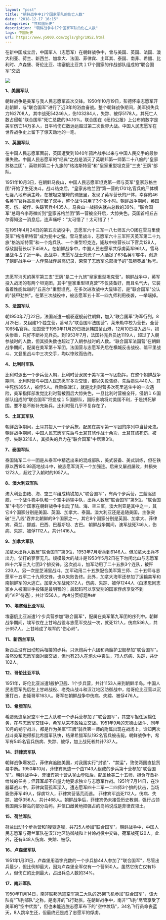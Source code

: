 ```yaml
---
layout: "post"
title: "朝鲜战争中17个国家军队的伤亡人数"
date: "2018-12-17 16:15"
categories: "共和国历史"
description: "朝鲜战争中17个国家军队的伤亡人数"
tags: 中国历史
url: https://www.y5000.com/zgls/ghg/1952.html
---
```






在新中国成立后，中国军人（志愿军）在朝鲜战争中，曾与美国、英国、法国、澳大利亚、荷兰、新西兰、加拿大、法国、菲律宾、土耳其、泰国、南非、希腊、比利时、卢森堡、哥伦比亚、埃塞俄比亚共１17个国家的作战部队组成的“联合国军”交战

![](https://img.y5000.com/uploads/allimg/140405/2-140405215139295.jpg)

**1、美国军队**

朝鲜战争是美军与我人民志愿军首次交锋。1950年10月19日，彭德怀率志愿军开赴朝鲜，与"联合国军"进行了近3年的浴血奋战。整个朝鲜战争期间，美军损失兵力162708人，其中战死54246人，伤103284人，失踪、被俘5178人。其死亡人数占侵朝"联合国军"死亡总数的94.16%。联合国在《纽约公报》上公布的数字是美军伤亡14万多人，日平均伤亡数远远超过第二次世界大战。中国人民志愿军在世界战争史上留下了惊天动地的一笔。

**2、英国军队**

在中国人民志愿军面前，英国遭受到1840年鸦片战争以来与中国人民交手的最惨重失败。中国人民志愿军的"经典"之战是消灭了英联邦第一师第二十八旅的"皇家苏格兰团"、英联邦第二十九旅的"格洛斯特营"和"皇家重型坦克营"三支"王牌"部队。

1951年10月3日，在朝鲜马良山，中国人民志愿军坦克第一师与英军"皇家苏格兰团"开始了生死决斗。战斗结束后，"皇家苏格兰团"第一营的1701名官兵的尸体横七竖八地布满主峰，在被坦克摧垮的碉堡里，发现了英军营长的尸体，幸存的46名英军官兵高高地举起了双手，整个战斗只用了3个多小时。朝鲜战争期间，英国死、伤、被俘、失踪官兵4435人，马良山一战损失就占总数的39%。“联合国军”总司令李奇微听到“皇家苏格兰团”第一营被全歼后，大惊失色。英国首相丘吉尔得知这一消息后，连声痛呼：“太可惜了！太可惜了！”

在1951年4月24日的第五次战役中，志愿军六十三军一八七师五六○团在雪马里使英军"格洛斯特营"成为瓮中之鳖。雪马里战斗，志愿军六十三军歼灭英军第二十九旅"格洛斯特营"和一个炮兵队、一个重型坦克连，毙敌中校营长以下官兵129人，俘敌副营长以下459人。在朝鲜战争中，中国人民志愿军共俘虏英军961人，雪马里战斗占了近一半。此战中，志愿军战士刘光子一人活捉了63名英军够牛，创造了朝鲜战争中一人俘获战俘最高记录，荣获了志愿军总部授予的"孤胆英雄"称号。
­

志愿军消灭的英军第三支"王牌"是二十九旅"皇家重型坦克营"。朝鲜战争中，英军投入战场的有两个坦克团，其中"皇家重型坦克营"不仅装备好，而且名气大，它装备着性能优越的"丘吉尔"重型坦克，在多次进攻战中大显锋芒，是"联合国军"公认的"装甲劲旅"。在第三次战役中，被志愿军五十军一四九师利用夜袭，一举端掉。

**3、法国军队**

朝1950年7月22日，法国派遣一艘驱逐舰前往朝鲜，加入“联合国军”海军行列。8月25日，又组建1个独立营，番号为“联合国军法国营”，莱米勒中校为营长，全营1065名官兵。法国营于1950年11月29日抵达韩国釜山港，12月10日投入战斗，损失惨重，只好不断补充兵员。到1953年7月，法国补充兵员达1119人，超过了入朝参战时的人数，但其损失数也超过了入朝参战时的人数。“联合国军法国营”在朝鲜战争期间，配属在美军第十军团。法国营与志愿军先后在横城反击战役、砥平里战斗、文登里战斗中三次交手，均以惨败而告终。

**4、比利时军队**

比利时派出一个步兵营入朝，比利时营隶属于美军第一军团指挥。在整个朝鲜战争期间，比利时营与中国人民志愿军多次交锋，都以失败告终，先后损失440人，其中死伤395人，被俘5人。兵败临津江，就是比利时营多次死里逃生中的一次遇险，美军指挥部发觉比利时营被围后大惊失色，一旦比利时营被全歼，侵朝１６国部队组成的“联合国军”将变成１５国部队，国际影响将对美国不利，于是拼死解围。要不是不断补充新兵，比利时营几乎不复存在了。
­

**5、土耳其军队**

朝鲜战争期间，土耳其投入一个步兵旅，配属在美军第一军团的序列中当替死鬼。朝鲜战争期间，中国人民志愿军先后与土耳其旅作战十余次，土耳其旅死伤、被俘、失踪3216人，其损失的兵力在"联合国军"中居第3位。

**7、泰国军队**

泰国陆军二十一团是从泰军中精选出来的混成部队，美式装备、美式训练，但在铁原以西190.98高地战斗中，被志愿军消灭一个加强连。后来又屡战屡败，共损失1273人，超过了入朝时的1057人。

**8、澳大利亚军队**

澳大利亚由陆、海、空三军组成精锐加入"联合国军"，有两个步兵营，三艘驱逐舰，一个战斗机中队和一个空中运输中队，出兵人数居"联合国军"第5位。"联合国军"中有5个国家在朝鲜战争中出动了陆、海、空三军，澳大利亚是其中之一，其它4个国家分别是美国、英国、加拿大、泰国。澳大利亚还是追随美国，主张突破"三八线"吞并北朝鲜的9个国家之一，其它8个国家分别是英国、加拿大、菲律宾、荷兰、挪威、巴西、巴基斯坦、古巴。
朝鲜战争期间，澳军战死746人，伤病、失踪、被俘1112人，共计1416人。

**9、加拿大军队**

加拿大出兵人数居"联合国军"第3位，1953年7月增兵到6146人。但加拿大出兵不出力，仗打的寥寥无几。规模最大的战斗是1953年5月2日在下勿闲北山与志愿军四十六军三九七团3个排交锋。这次战斗，加军动用了二十五旅3个连队，被歼220人。另一次是芝浦里战斗，加军动用二十五旅配合美军第三师、二十五师与志愿军十五军二十九师交锋，也以失败告终。此外，加拿大海军还参加了运输美军和南朝鲜军的大逃亡。加拿大军战死312人，伤病、失踪、被俘1244人（白求恩同志家乡人被围举手投降是最明智的；最起码可以享受别的国家俘虏享受不到的“VIP”待遇），共计1556人。#p#分页标题#e#

**10、埃塞俄比亚军队**

埃塞俄比亚派遣1个步兵营参加"联合国军"，配属在美军第九军团的序列中。朝鲜战争期间，埃军仅在上甘岭战役与志愿军交战一次，就死121人，伤病536人，共计657人。上甘岭成了埃军的"伤心岭"。

**11、新西兰军队**

新西兰没有出动短兵相接的步兵，只派炮兵十六团和两艘护卫舰参加"联合国军"。虽然没和志愿军面对面交战，但也有23人在炮火中丧生，79人伤病、失踪，共计102人。

**12、哥伦比亚军队**

1951年，哥伦比亚派遣1艘护卫舰、1个步兵营，共计1153人来到朝鲜半岛。中国人民志愿军先后在上甘岭战役、老秃山战斗和汉江地区防御战中，给哥伦比亚营以沉重打击，击毙哥军163人。哥军在朝鲜战争中伤病、失踪、被俘476人。

**13、希腊军队**

希腊派遣皇家空军十三大队和一个步兵营参加了"联合国军"，其空军担任运输任务，在与志愿军交锋中，希军从来不敢独立交战。1951年9月的天德山战斗、同年10月的朔宁战斗，都是作为美军“王牌”骑兵第一师的附属出现在战场上。谁知两次战斗美军跑得都比希腊军队快，结果希腊军队192名官兵被击毙。朝鲜战争中，希军有545名官兵伤病、失踪、被俘，加上战死者共计737人。

**14、菲律宾军队**

朝鲜战争爆发后，菲律宾追随美国，对我国实行"封锁"、"禁运"，致使两国直接贸易中断。1950年10月，菲律宾派遣一个由1143人组成的步兵第十营参加"联合国军"。朝鲜战争中，菲律宾第十营从釜山登陆后，配属给美二十五师，担负守备补给线的任务；但菲军却不自量力地要求独立与志愿军作战。1951年7月14日，在沙器幕战斗中，菲律宾营孤军深入，遭志愿军四十二军一二四师3个排的伏击，当场毙伤菲军49人，俘虏12人，菲律宾营落荒而逃。
菲律宾军战死112人，伤病、失踪、被俘356人，共计468人。朝鲜战争后，菲律宾仍未接受历史教训，强行占领我国南沙群岛的部分岛屿，并信口雌黄地把强占的岛屿说成是菲律宾领土。­

**15、荷兰军队**

荷兰出动1个步兵营和1艘驱逐舰，共725人参加"联合国军"。朝鲜战争中，中国人民志愿军与荷兰军队在汉江地区防御战和上甘岭战役中交锋，荷军战死120人。此外，还有648人伤病、失踪、被俘。­

**16、卢森堡军队**

1951年1月31日，卢森堡用滥竽充数的一个步兵排44人参加了"联合国军"，尽管出兵最少，但比例却最大，因为卢森堡全军仅有一个营550人。虽然它伤亡仅有15人，但伤亡的比例最大，占出兵总人数的34%。

**17、南非军队**

1950年11月14日，南非联邦派遣空军第二大队的25架飞机参加"联合国军"，该大队有"飞豹部队"之称，是南非的飞行劲旅。在朝鲜战争中，南非"飞豹"尽管享受了美军的"空中优势"，但也未能逃脱志愿军布下的"空中坟场"，34名飞行员命丧蓝天，8人跳伞生还，但最终还是成了志愿军的俘虏。

